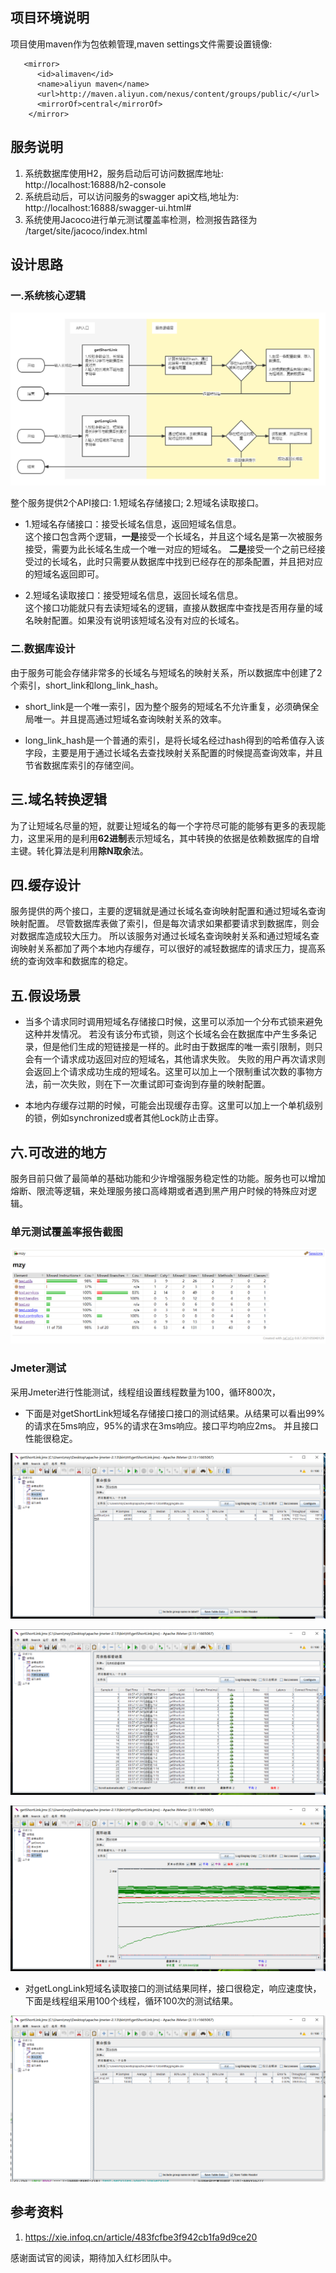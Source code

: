 ## 项目环境说明
项目使用maven作为包依赖管理,maven settings文件需要设置镜像:
```
   <mirror>
      <id>alimaven</id>
      <name>aliyun maven</name>
      <url>http://maven.aliyun.com/nexus/content/groups/public/</url>
      <mirrorOf>central</mirrorOf>
    </mirror>
```


## 服务说明
1. 系统数据库使用H2，服务启动后可访问数据库地址: http://localhost:16888/h2-console
2. 系统启动后，可以访问服务的swagger api文档,地址为: http://localhost:16888/swagger-ui.html#
3. 系统使用Jacoco进行单元测试覆盖率检测，检测报告路径为 /target/site/jacoco/index.html

## 设计思路
### 一.系统核心逻辑
![系统核心逻辑](./mzy/src/main/resources/pic/core_logic.png "系统核心逻辑图")

整个服务提供2个API接口: 1.短域名存储接口; 2.短域名读取接口。
- 1.短域名存储接口：接受长域名信息，返回短域名信息。  
    这个接口包含两个逻辑，**一是**接受一个长域名，并且这个域名是第一次被服务接受，需要为此长域名生成一个唯一对应的短域名。
    **二是**接受一个之前已经接受过的长域名，此时只需要从数据库中找到已经存在的那条配置，并且把对应的短域名返回即可。

- 2.短域名读取接口：接受短域名信息，返回长域名信息。  
    这个接口功能就只有去读短域名的逻辑，直接从数据库中查找是否用存量的域名映射配置。如果没有说明该短域名没有对应的长域名。

### 二.数据库设计
由于服务可能会存储非常多的长域名与短域名的映射关系，所以数据库中创建了2个索引，short_link和long_link_hash。

- short_link是一个唯一索引，因为整个服务的短域名不允许重复，必须确保全局唯一。并且提高通过短域名查询映射关系的效率。

- long_link_hash是一个普通的索引，是将长域名经过hash得到的哈希值存入该字段，主要是用于通过长域名去查找映射关系配置的时候提高查询效率，并且节省数据库索引的存储空间。

## 三.域名转换逻辑
为了让短域名尽量的短，就要让短域名的每一个字符尽可能的能够有更多的表现能力，这里采用的是利用**62进制**表示短域名，其中转换的依据是依赖数据库的自增主键。转化算法是利用**除N取余**法。

## 四.缓存设计
服务提供的两个接口，主要的逻辑就是通过长域名查询映射配置和通过短域名查询映射配置。
尽管数据库表做了索引，但是每次请求如果都要请求到数据库，则会对数据库造成较大压力。
所以该服务对通过长域名查询映射关系和通过短域名查询映射关系都加了两个本地内存缓存，可以很好的减轻数据库的请求压力，提高系统的查询效率和数据库的稳定。

## 五.假设场景
- 当多个请求同时调用短域名存储接口时候，这里可以添加一个分布式锁来避免这种并发情况。
若没有该分布式锁，则这个长域名会在数据库中产生多条记录，但是他们生成的短链接是一样的。此时由于数据库的唯一索引限制，则只会有一个请求成功返回对应的短域名，其他请求失败。
失败的用户再次请求则会返回上个请求成功生成的短域名。这里可以加上一个限制重试次数的事物方法，前一次失败，则在下一次重试即可查询到存量的映射配置。

- 本地内存缓存过期的时候，可能会出现缓存击穿。这里可以加上一个单机级别的锁，例如synchronized或者其他Lock防止击穿。

## 六.可改进的地方
服务目前只做了最简单的基础功能和少许增强服务稳定性的功能。服务也可以增加熔断、限流等逻辑，来处理服务接口高峰期或者遇到黑产用户时候的特殊应对逻辑。

### 单元测试覆盖率报告截图
![单元测试覆盖率报告](./mzy/src/main/resources/pic/jacoco_test_cover_pic.png "单元测试覆盖率截图")

### Jmeter测试
采用Jmeter进行性能测试，线程组设置线程数量为100，循环800次，

- 下面是对getShortLink短域名存储接口接口的测试结果。从结果可以看出99%的请求在5ms响应，95%的请求在3ms响应。接口平均响应2ms。
并且接口性能很稳定。

![Jmeter测试-聚合报告](./mzy/src/main/resources/pic/jmeter01.png "Jmeter测试-聚合报告截图")

![Jmeter测试-表格结果](./mzy/src/main/resources/pic/jmeter02.png "Jmeter测试-表格报告截图")

![Jmeter测试-图形结果](./mzy/src/main/resources/pic/jmeter03.png "Jmeter测试-图形结果截图")


- 对getLongLink短域名读取接口的测试结果同样，接口很稳定，响应速度快，下面是线程组采用100个线程，循环100次的测试结果。

![Jmeter测试-聚合结果](./mzy/src/main/resources/pic/jmeter04.png "Jmeter测试-聚合结果截图")



## 参考资料
1. https://xie.infoq.cn/article/483fcfbe3f942cb1fa9d9ce20




感谢面试官的阅读，期待加入红杉团队中。